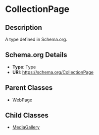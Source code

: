 # CollectionPage

## Description
A type defined in Schema.org.

## Schema.org Details
- **Type**: Type
- **URI**: https://schema.org/CollectionPage

## Parent Classes
- [WebPage](../WebPage.md)

## Child Classes
- [MediaGallery](MediaGallery/MediaGallery.md)

